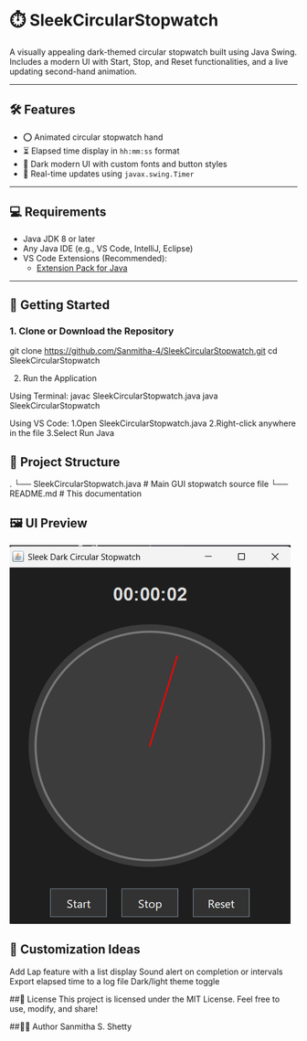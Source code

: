 # ⏱️ SleekCircularStopwatch

A visually appealing dark-themed circular stopwatch built using Java Swing.  
Includes a modern UI with Start, Stop, and Reset functionalities, and a live updating second-hand animation.

---

## 🛠 Features

- ⭕ Animated circular stopwatch hand
- ⏳ Elapsed time display in `hh:mm:ss` format
- 🎨 Dark modern UI with custom fonts and button styles
- 🔁 Real-time updates using `javax.swing.Timer`

---

## 💻 Requirements

- Java JDK 8 or later
- Any Java IDE (e.g., VS Code, IntelliJ, Eclipse)
- VS Code Extensions (Recommended):
  - [Extension Pack for Java](https://marketplace.visualstudio.com/items?itemName=vscjava.vscode-java-pack)

---

## 🚀 Getting Started

### 1. Clone or Download the Repository

git clone https://github.com/Sanmitha-4/SleekCircularStopwatch.git
cd SleekCircularStopwatch

2. Run the Application

Using Terminal:
javac SleekCircularStopwatch.java
java SleekCircularStopwatch

Using VS Code:
1.Open SleekCircularStopwatch.java
2.Right-click anywhere in the file
3.Select Run Java


## 📁 Project Structure

.
└── SleekCircularStopwatch.java   # Main GUI stopwatch source file
└── README.md                     # This documentation

## 🖼️ UI Preview

![Stop Watch Timer](image.png)

## 🔧 Customization Ideas

Add Lap feature with a list display
Sound alert on completion or intervals
Export elapsed time to a log file
Dark/light theme toggle

##📜 License
This project is licensed under the MIT License.
Feel free to use, modify, and share!

##🙋‍♀️ Author
Sanmitha S. Shetty

